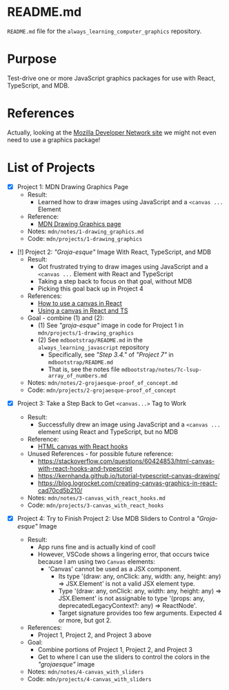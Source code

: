 
# README.md

`README.md` file for the `always_learning_computer_graphics` repository.

# Purpose

Test-drive one or more JavaScript graphics packages for use with React, TypeScript, and MDB.

# References

Actually, looking at the
[Mozilla Developer Network site](https://developer.mozilla.org/en-US/docs/Web)
we might not even need to use a graphics package!

# List of Projects

- [x] Project 1: MDN Drawing Graphics Page
  - Result:
    - Learned how to draw images using JavaScript and a `<canvas ...` Element
  - Reference:
    - [MDN Drawing Graphics page](https://developer.mozilla.org/en-US/docs/Learn/JavaScript/Client-side_web_APIs/Drawing_graphics)
  - Notes: `mdn/notes/1-drawing_graphics.md`
  - Code: `mdn/projects/1-drawing_graphics`

- [!] Project 2: *"Groja-esque"* Image With React, TypeScript, and MDB
  - Result:
    - Got frustrated trying to draw images using JavaScript and a `<canvas ...` Element with React and TypeScript
    - Taking a step back to focus on that goal, without MDB
    - Picking this goal back up in Project 4
  - References:
    - [How to use a canvas in React](https://dev.to/masakudamatsu/how-to-use-html-canvas-with-react-hooks-2j47)
    - [Using a canvas in React and TS](https://hashnode.blainegarrett.com/html-5-canvas-react-refs-and-typescript-ckf4jju8r00eypos1gyisenyf)
  - Goal - combine (1) and (2):
    - (1) See *"groja-esque"* image in code for Project 1 in `mdn/projects/1-drawing_graphics`
    - (2) See `mdbootstrap/README.md` in the `always_learning_javascript` repository
      - Specifically, see *"Step 3.4."* of *"Project 7"* in `mdbootstrap/README.md`
      - That is, see the notes file `mdbootstrap/notes/7c-lsup-array_of_numbers.md`
  - Notes: `mdn/notes/2-grojaesque-proof_of_concept.md`
  - Code: `mdn/projects/2-grojaesque-proof_of_concept`
- [x] Project 3: Take a Step Back to Get `<canvas...>` Tag to Work
  - Result:
    - Successfully drew an image using JavaScript and a `<canvas ...` element using React and TypeScript, but no MDB
  - Reference:
    - [HTML canvas with React hooks](https://dev.to/masakudamatsu/how-to-use-html-canvas-with-react-hooks-2j47)
  - Unused References - for possible future reference:
    - https://stackoverflow.com/questions/60424853/html-canvas-with-react-hooks-and-typescript
    - https://kernhanda.github.io/tutorial-typescript-canvas-drawing/
    - https://blog.logrocket.com/creating-canvas-graphics-in-react-cad70cd5b210/
  - Notes: `mdn/notes/3-canvas_with_react_hooks.md`
  - Code: `mdn/projects/3-canvas_with_react_hooks`

- [x] Project 4: Try to Finish Project 2: Use MDB Sliders to Control a *"Groja-esque"* Image
  - Result:
    - App runs fine and is actually kind of cool!
    - However, VSCode shows a lingering error, that occurs twice because I am using two `Canvas` elements:
      - 'Canvas' cannot be used as a JSX component.
        - Its type '(draw: any, onClick: any, width: any, height: any) => JSX.Element' is not a valid JSX element type.
        - Type '(draw: any, onClick: any, width: any, height: any) => JSX.Element' is not assignable to type '(props: any, deprecatedLegacyContext?: any) => ReactNode'.
        - Target signature provides too few arguments. Expected 4 or more, but got 2.
  - References:
    - Project 1, Project 2, and Project 3 above
  - Goal:
    - Combine portions of Project 1, Project 2, and Project 3
    - Get to where I can use the sliders to control the colors in the *"grojaesque"* image
  - Notes: `mdn/notes/4-canvas_with_sliders`
  - Code: `mdn/projects/4-canvas_with_sliders`

